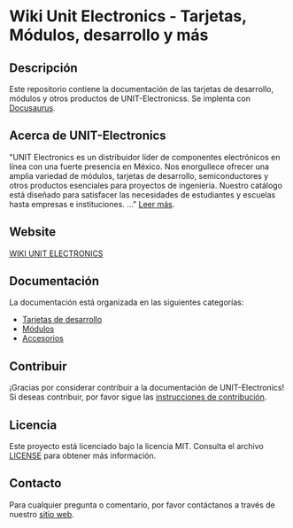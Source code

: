 # Wiki Unit Electronics - Tarjetas, Módulos, desarrollo y más

## Descripción

Este repositorio contiene la documentación de las tarjetas de desarrollo, módulos y otros productos de UNIT-Electronicss. Se implenta con [Docusaurus](https://docusaurus.io/).


## Acerca de UNIT-Electronics

"UNIT Electronics es un distribuidor líder de componentes electrónicos en línea con una fuerte presencia en México. Nos enorgullece ofrecer una amplia variedad de módulos, tarjetas de desarrollo, semiconductores y otros productos esenciales para proyectos de ingeniería. Nuestro catálogo está diseñado para satisfacer las necesidades de estudiantes y escuelas hasta empresas e instituciones. ..." [Leer más](https://uelectronics.com/la-empresa/).


## Website

[WIKI UNIT ELECTRONICS](https://unit-electronics-mx.github.io/wiki_uelectronics/)


## Documentación

La documentación está organizada en las siguientes categorías:

- [Tarjetas de desarrollo](docs/category/unit---development-boards)
- [Módulos](docs/category/unit---modules)
- [Accesorios](docs/category/unit---accessories)

## Contribuir

¡Gracias por considerar contribuir a la documentación de UNIT-Electronics! Si deseas contribuir, por favor sigue las [instrucciones de contribución](CONTRIBUTING.md).


## Licencia

Este proyecto está licenciado bajo la licencia MIT. Consulta el archivo [LICENSE](LICENSE) para obtener más información.

## Contacto

Para cualquier pregunta o comentario, por favor contáctanos a través de nuestro [sitio web](https://uelectronics.com/contactanos/).